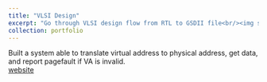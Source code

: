 ```yaml
---
title: "VLSI Design"
excerpt: "Go through VLSI design flow from RTL to GSDII file<br/><img src='/images/VLSI_VMproject.png'>"
collection: portfolio
---
```

Built a system able to translate virtual address to physical address, get data, and report pagefault if VA is invalid.  
[website](https://github.com/suweiyang0106/AdvOS/tree/main)  
